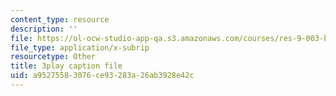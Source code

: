 ```yaml
---
content_type: resource
description: ''
file: https://ol-ocw-studio-app-qa.s3.amazonaws.com/courses/res-9-003-brains-minds-and-machines-summer-course-summer-2015/a95275583076ce93283a26ab3928e42c_NFFX81o9yRA.srt
file_type: application/x-subrip
resourcetype: Other
title: 3play caption file
uid: a9527558-3076-ce93-283a-26ab3928e42c
---
```

